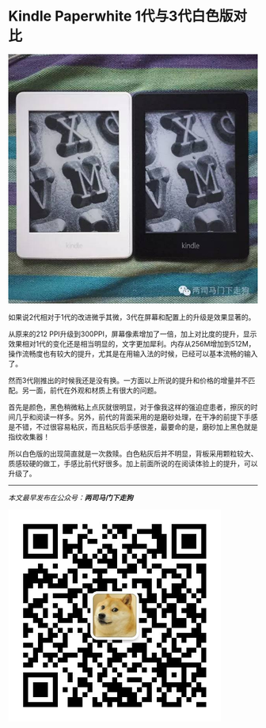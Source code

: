 # Kindle Paperwhite 1代与3代白色版对比


![](/image/20160613002.jpg)

如果说2代相对于1代的改进微乎其微，3代在屏幕和配置上的升级是效果显著的。

从原来的212 PPI升级到300PPI，屏幕像素增加了一倍，加上对比度的提升，显示效果相对1代的变化还是相当明显的，文字更加犀利。内存从256M增加到512M，操作流畅度也有较大的提升，尤其是在用输入法的时候，已经可以基本流畅的输入了。

然而3代刚推出的时候我还是没有换。一方面以上所说的提升和价格的增量并不匹配。另一面，前代在外观和材质上有很大的问题。

首先是颜色，黑色稍微粘上点灰就很明显，对于像我这样的强迫症患者，擦灰的时间几乎和阅读一样多。另外，前代的背面采用的是磨砂处理，在干净的前提下手感是不错，不过很容易粘灰，而且粘灰后手感很差，最要命的是，磨砂加上黑色就是指纹收集器！

所以白色版的出现简直就是一次救赎。白色粘灰后并不明显，背板采用颗粒较大、质感较硬的做工，手感比前代好很多。加上前面所说的在阅读体验上的提升，可以升级了。

<hr>

*本文最早发布在公众号：__两司马门下走狗__*

![](/asset/qrcode_zougou.jpg)

